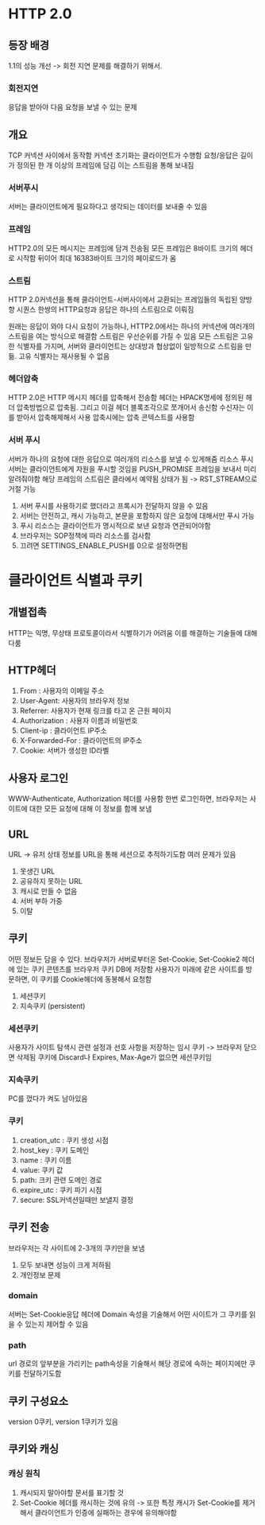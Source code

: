 # HTTP 2.0
## 등장 배경
1.1의 성능 개선
-> 회전 지연 문제를 해결하기 위해서. 

### 회전지연
응답을 받아야 다음 요청을 보낼 수 있는 문제

## 개요
TCP 커넥션 사이에서 동작함
커넥션 초기화는 클라이언트가 수행함
요청/응답은 길이가 정의된 한 개 이상의 프레임에 담김
이는 스트림을 통해 보내짐

### 서버푸시
서버는 클라이언트에게 필요하다고 생각되는 데이터를 보내줄 수 있음

### 프레임
HTTP2.0의 모든 메시지는 프레임에 담겨 전송됨
모든 프레임은 8바이트 크기의 헤더로 시작함
뒤이어 최대 16383바이트 크기의 페이로드가 옴

### 스트림
HTTP 2.0커넥션을 통해 클라이언트-서버사이에서 교환되는 프레임들의 독립된 양방향 시퀀스
한쌍의 HTTP요청과 응답은 하나의 스트림으로 이뤄짐

원래는 응답이 와야 다시 요청이 가능하나, HTTP2.0에서는 하나의 커넥션에 여러개의 스트림을 여는 방식으로 해결함
스트림은 우선순위를 가질 수 있음
모든 스트림은 고유한 식별자를 가지며, 서버와 클라이언트는 상대방과 협상없이 일방적으로 스트림을 만듦.
고유 식별자는 재사용될 수 없음

### 헤더압축
HTTP 2.0은 HTTP 메시지 헤더를 압축해서 전송함
헤더는 HPACK명세에 정의된 헤더 압축방법으로 압축됨. 그리고 이걸 헤더 블록조각으로 쪼개어서 송신함
수신자는 이를 받아서 압축해제해서 사용
압축시에는 압축 콘텍스트를 사용함

### 서버 푸시
서버가 하나의 요청에 대한 응답으로 여러개의 리소스를 보낼 수 있게해줌
리소스 푸시서버는 클라이언트에게 자원을 푸시할 것임을 PUSH_PROMISE 프레임을 보내서 미리 알려줘야함
해당 프레임의 스트림은 클라에서 예약됨 상태가 됨 -> RST_STREAM으로 거절 가능

1. 서버 푸시를 사용하기로 했더라고 프록시가 전달하지 않을 수 있음
2. 서버는 안전하고, 캐시 가능하고, 본문을 포함하지 않은 요청에 대해서만 푸시 가능
3. 푸시 리소스는 클라이언트가 명시적으로 보낸 요청과 연관되어야함
4. 브라우저는 SOP정책에 따라 리소스를 검사함
5. 끄려면 SETTINGS_ENABLE_PUSH를 0으로 설정하면됨

# 클라이언트 식별과 쿠키

## 개별접촉
HTTP는 익명, 무상태 프로토콜이라서 식별하기가 어려움
이를 해결하는 기술들에 대해 다룸

## HTTP헤더
1. From : 사용자의 이메일 주소
2. User-Agent: 사용자의 브라우저 정보
3. Referrer: 사용자가 현재 링크를 타고 온 근원 페이지
4. Authorization : 사용자 이름과 비밀번호
5. Client-ip : 클라이언트 IP주소
6. X-Forwarded-For : 클라이언트의 IP주소
7. Cookie: 서버가 생성한 ID라벨


## 사용자 로그인
WWW-Authenticate, Authorization 헤더를 사용함
한번 로그인하면, 브라우저는 사이트에 대한 모든 요청에 대해 이 정보를 함께 보냄

## URL
URL -> 유저 상태 정보를 URL을 통해 세션으로 추적하기도함
여러 문제가 있음
1. 못생긴 URL
2. 공유하지 못하는 URL
3. 캐시로 만들 수 없음
4. 서버 부하 가중
5. 이탈

## 쿠키
어떤 정보든 담을 수 있다.
브라우저가 서버로부터온 Set-Cookie, Set-Cookie2 헤더에 있는 쿠키 콘텐츠를 브라우저 쿠키 DB에 저장함
사용자가 미래에 같은 사이트를 방문하면, 이 쿠키를 Cookie헤더에 동봉해서 요청함

1. 세션쿠키
2. 지속쿠키 (persistent)

### 세션쿠키
사용자가 사이트 탐색시 관련 설정과 선호 사항을 저장하는 임시 쿠키 -> 브라우저 닫으면 삭제됨
쿠키에 Discard나 Expires, Max-Age가 없으면 세션쿠키임

### 지속쿠키
PC를 껐다가 켜도 남아있음

### 쿠키
1. creation_utc : 쿠키 생성 시점
2. host_key : 쿠키 도메인
3. name : 쿠키 이름
4. value: 쿠키 값
5. path: 크키 관련 도메인 경로
6. expire_utc : 쿠키 파기 시점
7. secure: SSL커넥션일때만 보낼지 결정


## 쿠키 전송
브라우저는 각 사이트에 2-3개의 쿠키만을 보냄
1. 모두 보내면 성능이 크게 저하됨
2. 개인정보 문제

### domain
서버는 Set-Cookie응답 헤더에 Domain 속성을 기술해서 어떤 사이트가 그 쿠키를 읽을 수 있는지 제어할 수 있음

### path
url 경로의 앞부분을 가리키는 path속성을 기술해서 해당 경로에 속하는 페이지에만 쿠키를 전달하기도함

## 쿠키 구성요소
version 0쿠키, version 1쿠키가 있음

## 쿠키와 캐싱
### 캐싱 원칙
1. 캐시되지 말아야할 문서를 표기할 것
2. Set-Cookie 헤더를 캐시하는 것에 유의
    -> 또한 특정 캐시가 Set-Cookie를 제거해서 클라이언트가 인증에 실패하는 경우에 유의해야함



